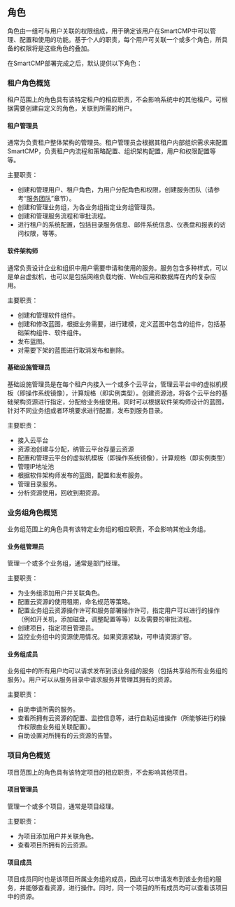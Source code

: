 

## 角色
角色由一组可与用户关联的权限组成，用于确定该用户在SmartCMP中可以管理、配置和使用的功能。基于个人的职责，每个用户可关联一个或多个角色，所具备的权限将是这些角色的叠加。

在SmartCMP部署完成之后，默认提供以下角色：

###  租户角色概览

租户范围上的角色具有该特定租户的相应职责，不会影响系统中的其他租户。可根据需要创建自定义的角色，关联到所需的用户。

####  租户管理员 

通常为负责租户整体架构的管理员。租户管理员会根据其租户内部组织需求来配置SmartCMP，负责租户内流程和策略配置、组织架构配置，用户和权限配置等等。

主要职责：

+ 创建和管理用户、租户角色，为用户分配角色和权限，创建服务团队（请参考“[服务团队](http://192.168.1.55/foundationConcepts/02组织架构/服务团队.html)”章节）。
+ 创建和管理业务组，为各业务组指定业务组管理员。
+ 创建和管理服务流程和审批流程。
+ 进行租户的系统配置，包括目录服务信息、邮件系统信息、仪表盘和报表的访问权限，等等。

#### 软件架构师 

通常负责设计企业和组织中用户需要申请和使用的服务。服务包含多种样式，可以是单台虚拟机，也可以是包括网络负载均衡、Web应用和数据库在内的复杂应用。

主要职责：
+ 创建和管理软件组件。
+ 创建和修改蓝图，根据业务需要，进行建模，定义蓝图中包含的组件，包括基础架构组件、软件组件。 
+ 发布蓝图。
+ 对需要下架的蓝图进行取消发布和删除。

####  基础设施管理员

基础设施管理员是在每个租户内接入一个或多个云平台，管理云平台中的虚拟机模板（即操作系统镜像），计算规格（即实例类型）。创建资源池，将各个云平台的基础架构资源进行指定，分配给业务组使用。同时可以根据软件架构师设计的蓝图，针对不同业务组或者环境要求进行配置，发布到服务目录。

主要职责：

+ 接入云平台
+ 资源池创建与分配，纳管云平台存量云资源
+ 配置和管理云平台的虚拟机模板（即操作系统镜像），计算规格（即实例类型）
+ 管理IP地址池
+ 根据软件架构师发布的蓝图，配置和发布服务。
+ 管理目录服务。
+ 分析资源使用，回收到期资源。

###  业务组角色概览

业务组范围上的角色具有该特定业务组的相应职责，不会影响其他业务组。

#### 业务组管理员

管理一个或多个业务组，通常是部门经理。

主要职责：

+ 为业务组添加用户并关联角色。
+ 配置云资源的使用租期，命名规范等策略。
+ 配置业务组云资源操作许可和服务部署操作许可，指定用户可以进行的操作（例如开关机，添加磁盘，调整配置等等）以及需要的审批流程。
+ 创建项目，指定项目管理员。
+ 监控业务组中的资源使用情况。如果资源紧缺，可申请资源扩容。

#### 业务组成员

业务组中的所有用户均可以请求发布到该业务组的服务（包括共享给所有业务组的服务）。用户可以从服务目录中请求服务并管理其拥有的资源。

主要职责：
+ 自助申请所需的服务。
+ 查看所拥有云资源的配置、监控信息等，进行自助运维操作（所能够进行的操作权限由业务组关联配置）。
+ 自助设置对所拥有的云资源的告警。

###  项目角色概览

项目范围上的角色具有该特定项目的相应职责，不会影响其他项目。

#### 项目管理员

管理一个或多个项目，通常是项目经理。

主要职责：
+ 为项目添加用户并关联角色。
+ 查看项目所拥有的云资源。

#### 项目成员

项目成员同时也是该项目所属业务组的成员，因此可以申请发布到该业务组的服务，并能够查看资源，进行操作。同时，同一个项目的所有成员均可以查看该项目中的资源。


